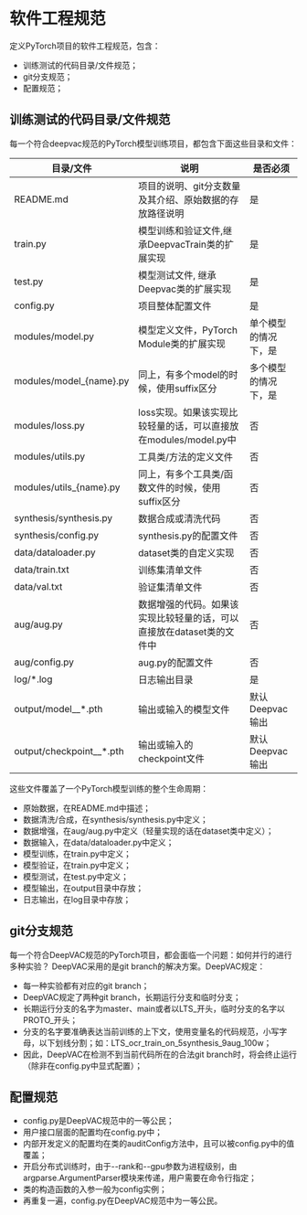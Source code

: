 # 软件工程规范
定义PyTorch项目的软件工程规范，包含：
- 训练测试的代码目录/文件规范；
- git分支规范；
- 配置规范；

## 训练测试的代码目录/文件规范
每一个符合deepvac规范的PyTorch模型训练项目，都包含下面这些目录和文件：

|  目录/文件   |  说明   | 是否必须  |
|--------------|---------|---------|
|README.md     |项目的说明、git分支数量及其介绍、原始数据的存放路径说明 | 是 |
|train.py      |模型训练和验证文件,继承DeepvacTrain类的扩展实现| 是 |
|test.py       |模型测试文件, 继承Deepvac类的扩展实现| 是 |
|config.py     |项目整体配置文件| 是 |
|modules/model.py | 模型定义文件，PyTorch Module类的扩展实现|单个模型的情况下，是 |
|modules/model_{name}.py | 同上，有多个model的时候，使用suffix区分|多个模型的情况下，是 |
|modules/loss.py | loss实现。如果该实现比较轻量的话，可以直接放在modules/model.py中|否 |
|modules/utils.py | 工具类/方法的定义文件|否 |
|modules/utils_{name}.py | 同上，有多个工具类/函数文件的时候，使用suffix区分|否 |
|synthesis/synthesis.py| 数据合成或清洗代码|否 |
|synthesis/config.py|synthesis.py的配置文件|否 |
|data/dataloader.py | dataset类的自定义实现|否 |
|data/train.txt | 训练集清单文件|否 |
|data/val.txt   | 验证集清单文件|否 |
|aug/aug.py|数据增强的代码。如果该实现比较轻量的话，可以直接放在dataset类的文件中|否 |
|aug/config.py|aug.py的配置文件|否 |
|log/*.log    |日志输出目录   |是 |
|output/model__*.pth  | 输出或输入的模型文件 |默认Deepvac输出 |
|output/checkpoint__*.pth | 输出或输入的checkpoint文件 |默认Deepvac输出 |

这些文件覆盖了一个PyTorch模型训练的整个生命周期：
- 原始数据，在README.md中描述；
- 数据清洗/合成，在synthesis/synthesis.py中定义；
- 数据增强，在aug/aug.py中定义（轻量实现的话在dataset类中定义）；
- 数据输入，在data/dataloader.py中定义；
- 模型训练，在train.py中定义；
- 模型验证，在train.py中定义；
- 模型测试，在test.py中定义；
- 模型输出，在output目录中存放；
- 日志输出，在log目录中存放；

## git分支规范
每一个符合DeepVAC规范的PyTorch项目，都会面临一个问题：如何并行的进行多种实验？
DeepVAC采用的是git branch的解决方案。DeepVAC规定：
- 每一种实验都有对应的git branch；
- DeepVAC规定了两种git branch，长期运行分支和临时分支；
- 长期运行分支的名字为master、main或者以LTS_开头，临时分支的名字以PROTO_开头；
- 分支的名字要准确表达当前训练的上下文，使用变量名的代码规范，小写字母，以下划线分割；如：LTS_ocr_train_on_5synthesis_9aug_100w；
- 因此，DeepVAC在检测不到当前代码所在的合法git branch时，将会终止运行（除非在config.py中显式配置）；


## 配置规范
- config.py是DeepVAC规范中的一等公民；
- 用户接口层面的配置均在config.py中；
- 内部开发定义的配置均在类的auditConfig方法中，且可以被config.py中的值覆盖；
- 开启分布式训练时，由于--rank和--gpu参数为进程级别，由argparse.ArgumentParser模块来传递，用户需要在命令行指定；
- 类的构造函数的入参一般为config实例；
- 再重复一遍，config.py在DeepVAC规范中为一等公民。

